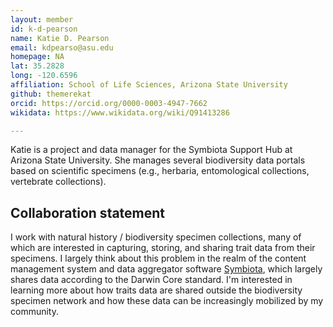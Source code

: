 ```yaml
---
layout: member
id: k-d-pearson
name: Katie D. Pearson
email: kdpearso@asu.edu
homepage: NA
lat: 35.2828
long: -120.6596
affiliation: School of Life Sciences, Arizona State University
github: themerekat
orcid: https://orcid.org/0000-0003-4947-7662
wikidata: https://www.wikidata.org/wiki/Q91413286

---
```


Katie is a project and data manager for the Symbiota Support Hub at Arizona State University. She manages several biodiversity data portals based on scientific specimens (e.g., herbaria, entomological collections, vertebrate collections).

## Collaboration statement

I work with natural history / biodiversity specimen collections, many of which are interested in capturing, storing, and sharing trait data from their specimens. I largely think about this problem in the realm of the content management system and data aggregator software [Symbiota](https://www.symbiota.org/), which largely shares data according to the Darwin Core standard. I'm interested in learning more about how traits data are shared outside the biodiversity specimen network and how these data can be increasingly mobilized by my community.

